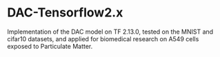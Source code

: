 # DAC-Tensorflow2.x
Implementation of the DAC model on TF 2.13.0, tested on the MNIST and cifar10 datasets, and applied for biomedical research on A549 cells exposed to Particulate Matter.
